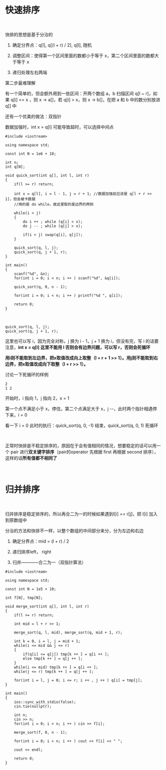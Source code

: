 # 快速排序

</br>

<p>快排的思想是基于分治的</p>

1. 确定分界点：q[l], q[(l + r) / 2], q[l], 随机

2. 调整区间：使得第一个区间里面的数都小于等于 x，第二个区间里面的数都大于等于 x

3. 递归处理左右两端

<p>第二步最难理解</p>

<p>有一个简单的，但会额外用到一些区间：开两个数组 a，b 扫描区间 q[l ~ r]，如果 q[i] <= x ，则 x -> a[]，若 q[i] > x，则 x -> b[]，在把 a 和 b 中的数分别放进 q[] 中</p>

<p>还有一个优美的做法：双指针</p>

<p>数据加强时，int x = q[l] 可能导致超时，可以选择中间点</p>

```
#include <iostream>

using namespace std;

const int N = 1e6 + 10;

int n;
int q[N];

void quick_sort(int q[], int l, int r)
{
    if(l >= r) return;
    
    int x = q[l], i = l - 1, j = r + 1; //数据加强前应该是 q[l + r >> 1]，但会被卡数据
    //用的是 do while，故这里取的是边界的两侧
    
    while(i < j)
    {
        do i ++ ; while (q[i] < x);
        do j -- ; while (q[j] > x);
        
        if(i < j) swap(q[i], q[j]);
    }
    
    quick_sort(q, l, j);
    quick_sort(q, j + 1, r);
}

int main()
{
    scanf("%d", &n);
    for(int i = 0; i < n; i ++ ) scanf("%d", &q[i]);
    
    quick_sort(q, 0, n - 1);
    
    for(int i = 0; i < n; i ++ ) printf("%d ", q[i]);
    
    return 0;
}
```

</br>

```
quick_sort(q, l, j);
quick_sort(q, j + 1, r);
```

<p>这里也可以写 i，因为完全对称，j 换为 i - 1，j + 1 换为 i，但没有完，写 i 的话要注意，<b>int x = q[l] 这里不能用 l 否则会有边界问题，可以写 r，否则会死循环</b></p>

<b>用i则不能取到左边界，把x取值改成向上取整（l + r + 1 >> 1）。用j则不能取到右边界，把x取值改成向下取整（l + r >> 1）。</b>

<p>讨论一下死循环的样例</p>

```
2
1 2
```

<p>开始时，i 指向 1，j 指向 2，x = 1</p>

<p>第一个点不满足小于 x，停住。第二个点满足大于 x，j --，此时两个指针相遇停下来，i = 0</p>

<p>看一下 i = 0 此时的执行：quick_sort(q, 0, -1) 结束，quick_sort(q, 0, 1) 死循环</p>

</br>

<p>正常时快排是不稳定排序的，原因在于会有值相同的情况，想要稳定的话可以用一个 pair<int, int> 进行<b>双关键字排序</b>（pair的operator 先根据 first 再根据 second 排序），这样的话<b>所有值都不相同了</b></p>

</br>

# 归并排序

</br>

<p>归并排序是稳定排序的，所以再合二为一的时候如果遇到l[i] == r[j]，把 l[i] 加入到原数组中</p>

<p>分治的方法和快排不一样，以整个数组的中间部分来分，分为左边和右边</p>

1. 确定分界点：mid = (l + r) / 2

2. 递归排序left， right

3. 归并————合二为一（双指针算法）

```
#include <iostream>

using namespace std;

const int N = 1e5 + 10;

int f[N], tmp[N];

void merge_sort(int q[], int l, int r)
{
    if(l >= r) return;
    
    int mid = l + r >> 1;
    
    merge_sort(q, l, mid), merge_sort(q, mid + 1, r);
    
    int k = 0, i = l, j = mid + 1;
    while(i <= mid && j <= r)
    {
        if(q[i] <= q[j]) tmp[k ++ ] = q[i ++ ];
        else tmp[k ++ ] = q[j ++ ];
    }
    while(i <= mid) tmp[k ++ ] = q[i ++ ];
    while(j <= r) tmp[k ++ ] = q[j ++ ];
    
    for(int i = l, j = 0; i <= r; i ++ , j ++ ) q[i] = tmp[j];
}

int main()
{
    ios::sync_with_stdio(false);
    cin.tie(nullptr);
    
    int n;
    cin >> n;
    for(int i = 0; i < n; i ++ ) cin >> f[i];
    
    merge_sort(f, 0, n - 1);
    
    for(int i = 0; i < n; i ++ ) cout << f[i] << " ";
    
    cout << endl;
    
    return 0;
}
```


































